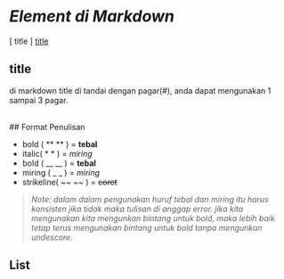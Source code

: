 # *Element di Markdown*

[ title ]
[title](#title)

## title

di markdown title di tandai dengan pagar(#), anda dapat mengunakan 1 sampai 3 pagar.

<br>
## Format Penulisan

* bold ( \*\* \*\* ) = **tebal**
* italic( \* \* ) = *miring*
* bold ( \_\_ \_\_ ) = **tebal**
* miring ( \_ \_ ) = *miring*
* strikeline( \~\~ \~\~ ) = ~~coret~~

> *Note: dalam dalam pengunakan huruf tebal dan miring itu harus konsisten jika tidak maka tulisan di anggap error.*
> *jika kita mengunakan kita mengunkan bintang untuk bold, maka lebih baik tetap terus mengunakan bintang untuk bold tanpa mengunkan undescore.*

## List